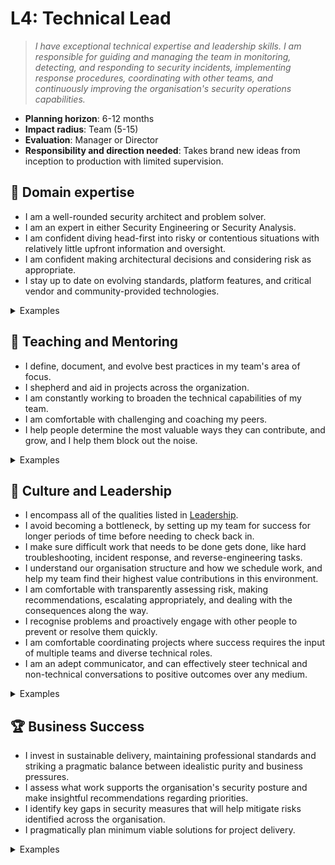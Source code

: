 # L4: Technical Lead

> _I have exceptional technical expertise and leadership skills. I am responsible for guiding and managing the team in monitoring, detecting, and responding to security incidents, implementing response procedures, coordinating with other teams, and continuously improving the organisation's security operations capabilities._

- **Planning horizon**: 6-12 months
- **Impact radius**: Team (5-15)
- **Evaluation**: Manager or Director
- **Responsibility and direction needed**: Takes brand new ideas from inception to production with limited supervision.

## 🦉 Domain expertise

- I am a well-rounded security architect and problem solver.
- I am an expert in either Security Engineering or Security Analysis.
- I am confident diving head-first into risky or contentious situations with relatively little upfront information and oversight.
- I am confident making architectural decisions and considering risk as appropriate.
- I stay up to date on evolving standards, platform features, and critical vendor and community-provided technologies.

<details>
<summary>Examples</summary>

- I successfully completed a large, complex project with multiple components.
- I jumped head-first into a bug fix or incident in an area of significant ambiguity or risk, led the investigation and resolved the issue.
- I identified a new feature in Crowdstrike that would benefit the organisation and shared the changes with appropriate stakeholders.

</details>

## 🌱 Teaching and Mentoring

- I define, document, and evolve best practices in my team's area of focus.
- I shepherd and aid in projects across the organization.
- I am constantly working to broaden the technical capabilities of my team.
- I am comfortable with challenging and coaching my peers.
- I help people determine the most valuable ways they can contribute, and grow, and I help them block out the noise.

<details>
<summary>Examples</summary>

- I provided training and mentoring for multiple team members, deliberately helping them to round out their skill sets.
- I shared my on-the-job learning and experiences with others so they can understand and be more effective in their own roles.
- I broke up a project in such a way that lined up appropriate challenges for each of my teammates that helped them grow.
- I had some difficult conversations with my teammates, challenging them directly while showing them my care for them personally.
- I adjusted my interactions to adapt to the different working styles and needs of individuals on my team.

</details>

## 🧭 Culture and Leadership

- I encompass all of the qualities listed in [Leadership](https://github.com/OctopusDeploy/People/blob/main/Leadership.md).
- I avoid becoming a bottleneck, by setting up my team for success for longer periods of time before needing to check back in.
- I make sure difficult work that needs to be done gets done, like hard troubleshooting, incident response, and reverse-engineering tasks.
- I understand our organisation structure and how we schedule work, and help my team find their highest value contributions in this environment.
- I am comfortable with transparently assessing risk, making recommendations, escalating appropriately, and dealing with the consequences along the way.
- I recognise problems and proactively engage with other people to prevent or resolve them quickly.
- I am comfortable coordinating projects where success requires the input of multiple teams and diverse technical roles.
- I am an adept communicator, and can effectively steer technical and non-technical conversations to positive outcomes over any medium.

<details>
<summary>Examples</summary>

- I identified the work involved with delivering a Pitch, broke it into tasks and managed the project to completion.
- I provided principles to my team that allowed others to navigate more decisions of their own, without relying on me as a sole decision maker.
- I accurately documented the options considered in decision making to ensure that we did not re-tread the same ground next time.
- I took ownership of my team's retrospective process, making sure everyone had a voice in how our team works and evolves together.
- I performed interviews for security operations candidates, providing detailed and useful feedback.
- I confidently pitched an idea, positively influencing and convincing people to take decisive action.
- I was typically the first to take responsibility for reducing waste in our process.
- I noticed a project was going to become blocked by another team, or take longer than expected, so I pulled together relevant stakeholders to propose an updated plan and reach a consensus.
- I thoughtfully challenged and provided alternatives to a direction given by my manager, with good results.

</details>

## 🏆 Business Success

- I invest in sustainable delivery, maintaining professional standards and striking a pragmatic balance between idealistic purity and business pressures.
- I assess what work supports the organisation's security posture and make insightful recommendations regarding priorities.
- I identify key gaps in security measures that will help mitigate risks identified across the organisation.
- I pragmatically plan minimum viable solutions for project delivery.

<details>
<summary>Examples</summary>

- I contributed to shaping a pitch, identified risks and appropriate scoping, that helped us ship value to the organisation as soon as possible, and meet the team's objectives over one or more sprints.
- I was comfortable delivering a project to mitigate a risk that was identified by a security researcher.
- I was comfortable delivering a project where stakeholders have conflicting goals.
- In delivering a pitch, I identified a project that was off trajectory and modified the scope without impacting the quality and security of the desired outcome to bring the project back on course.

</details>
